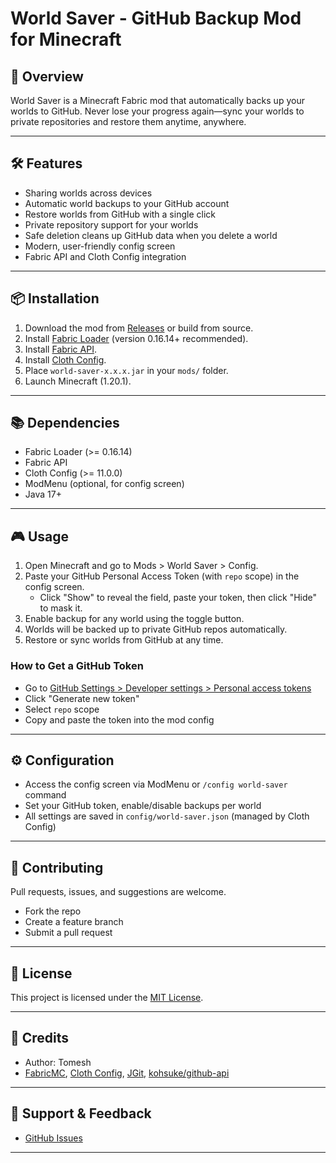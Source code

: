 # World Saver - GitHub Backup Mod for Minecraft

## 🚀 Overview

World Saver is a Minecraft Fabric mod that automatically backs up your worlds to GitHub. Never lose your progress again—sync your worlds to private repositories and restore them anytime, anywhere.

---

## 🛠️ Features
- Sharing worlds across devices
- Automatic world backups to your GitHub account
- Restore worlds from GitHub with a single click
- Private repository support for your worlds
- Safe deletion cleans up GitHub data when you delete a world
- Modern, user-friendly config screen
- Fabric API and Cloth Config integration

---

## 📦 Installation

1. Download the mod from [Releases](https://github.com/yourusername/world-saver/releases) or build from source.
2. Install [Fabric Loader](https://fabricmc.net/use/installer/) (version 0.16.14+ recommended).
3. Install [Fabric API](https://www.curseforge.com/minecraft/mc-mods/fabric-api).
4. Install [Cloth Config](https://www.curseforge.com/minecraft/mc-mods/cloth-config).
5. Place `world-saver-x.x.x.jar` in your `mods/` folder.
6. Launch Minecraft (1.20.1).

---

## 📚 Dependencies
- Fabric Loader (>= 0.16.14)
- Fabric API
- Cloth Config (>= 11.0.0)
- ModMenu (optional, for config screen)
- Java 17+

---

## 🎮 Usage

1. Open Minecraft and go to Mods > World Saver > Config.
2. Paste your GitHub Personal Access Token (with `repo` scope) in the config screen.
   - Click "Show" to reveal the field, paste your token, then click "Hide" to mask it.
3. Enable backup for any world using the toggle button.
4. Worlds will be backed up to private GitHub repos automatically.
5. Restore or sync worlds from GitHub at any time.

### How to Get a GitHub Token
- Go to [GitHub Settings > Developer settings > Personal access tokens](https://github.com/settings/tokens)
- Click "Generate new token"
- Select `repo` scope
- Copy and paste the token into the mod config

---

## ⚙️ Configuration
- Access the config screen via ModMenu or `/config world-saver` command
- Set your GitHub token, enable/disable backups per world
- All settings are saved in `config/world-saver.json` (managed by Cloth Config)

---

## 🤝 Contributing

Pull requests, issues, and suggestions are welcome.
- Fork the repo
- Create a feature branch
- Submit a pull request

---

## 📄 License

This project is licensed under the [MIT License](LICENSE).

---

## 🙏 Credits
- Author: Tomesh
- [FabricMC](https://fabricmc.net/), [Cloth Config](https://github.com/shedaniel/cloth-config), [JGit](https://www.eclipse.org/jgit/), [kohsuke/github-api](https://github.com/hub4j/github-api)

---

## 💬 Support & Feedback

- [GitHub Issues](https://github.com/Thomioo/world-saver/issues)

---